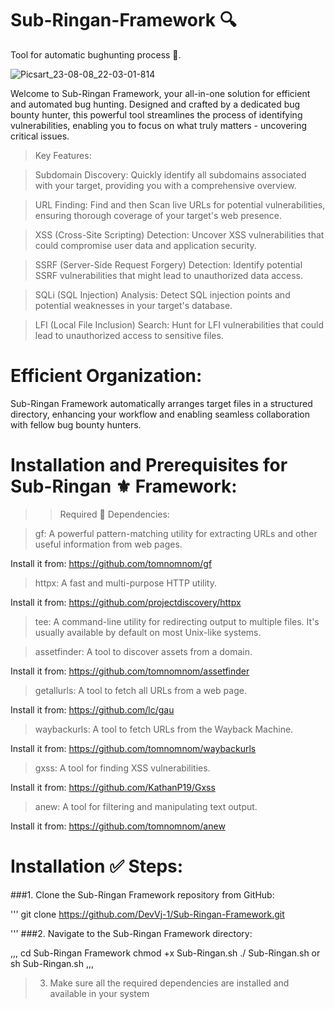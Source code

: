 # Sub-Ringan-Framework 🔍
Tool for automatic bughunting process 🍭.

![Picsart_23-08-08_22-03-01-814](https://github.com/DevVj-1/Sub-Ringan-Framework/assets/106962581/a00e8f43-2d20-43ea-922e-c8cc3da42fd7)

Welcome to Sub-Ringan Framework, your all-in-one solution for efficient and automated bug hunting. Designed and crafted by a dedicated bug bounty hunter, this powerful tool streamlines the process of identifying vulnerabilities, enabling you to focus on what truly matters - uncovering critical issues.

> Key Features:

> Subdomain Discovery:
Quickly identify all subdomains associated with your target, providing you with a comprehensive overview.

> URL Finding:
Find and then Scan live URLs for potential vulnerabilities, ensuring thorough coverage of your target's web presence.

> XSS (Cross-Site Scripting) Detection: 
Uncover XSS vulnerabilities that could compromise user data and application security.

> SSRF (Server-Side Request Forgery) Detection:
Identify potential SSRF vulnerabilities that might lead to unauthorized data access.

> SQLi (SQL Injection) Analysis:
Detect SQL injection points and potential weaknesses in your target's database.

> LFI (Local File Inclusion) Search:
Hunt for LFI vulnerabilities that could lead to unauthorized access to sensitive files.


# Efficient Organization:
Sub-Ringan Framework automatically arranges target files in a structured directory, enhancing your workflow and enabling seamless collaboration with fellow bug bounty hunters.

# Installation and Prerequisites for Sub-Ringan ⚜️ Framework:

>> Required 🛐 Dependencies:

> gf: A powerful pattern-matching utility for extracting URLs and other useful information from web pages. 

Install it from: https://github.com/tomnomnom/gf

> httpx: A fast and multi-purpose HTTP utility. 

Install it from: https://github.com/projectdiscovery/httpx

> tee: A command-line utility for redirecting output to multiple files. It's usually available by default on most Unix-like systems.


> assetfinder: A tool to discover assets from a domain.

Install it from: https://github.com/tomnomnom/assetfinder

> getallurls: A tool to fetch all URLs from a web page.

Install it from: https://github.com/lc/gau

> waybackurls: A tool to fetch URLs from the Wayback Machine. 

Install it from: https://github.com/tomnomnom/waybackurls

> gxss: A tool for finding XSS vulnerabilities. 

Install it from: https://github.com/KathanP19/Gxss

> anew: A tool for filtering and manipulating text output.

Install it from: https://github.com/tomnomnom/anew

# Installation ✅ Steps:

###1. Clone the Sub-Ringan Framework repository from GitHub:

'''
git clone https://github.com/DevVj-1/Sub-Ringan-Framework.git

'''
###2. Navigate to the Sub-Ringan Framework directory:

,,,
cd  Sub-Ringan Framework 
chmod +x Sub-Ringan.sh
./ Sub-Ringan.sh
or 
sh Sub-Ringan.sh
,,,

> 3. Make sure all the required dependencies are installed and available in your system

